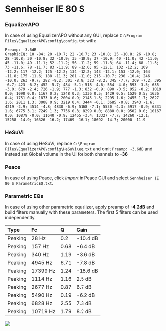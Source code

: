 # Sennheiser IE 80 S

### EqualizerAPO
In case of using EqualizerAPO without any GUI, replace `C:\Program Files\EqualizerAPO\config\config.txt`
with:
```
Preamp: -3.6dB
GraphicEQ: 10 -84; 20 -10.7; 22 -10.7; 23 -10.8; 25 -10.8; 26 -10.8; 28 -10.8; 30 -10.8; 32 -10.9; 35 -10.9; 37 -10.9; 40 -11.0; 42 -11.0; 45 -11.0; 49 -11.1; 52 -11.2; 56 -11.2; 59 -11.3; 64 -11.4; 68 -11.5; 73 -11.6; 78 -11.7; 83 -11.9; 89 -12.0; 95 -12.1; 102 -12.2; 109 -12.2; 117 -12.2; 125 -12.2; 134 -12.2; 143 -12.1; 153 -12.0; 164 -11.8; 175 -11.6; 188 -11.3; 201 -11.0; 215 -10.7; 230 -10.4; 246 -10.0; 263 -9.7; 282 -9.2; 301 -8.8; 323 -8.2; 345 -7.7; 369 -7.2; 395 -6.7; 423 -6.2; 452 -5.7; 484 -5.1; 518 -4.6; 554 -4.0; 593 -3.5; 635 -3.0; 679 -2.4; 726 -1.9; 777 -1.3; 832 -0.9; 890 -0.5; 952 -0.2; 1019 0.0; 1090 0.0; 1167 0.2; 1248 0.3; 1336 0.5; 1429 0.5; 1529 0.5; 1636 0.4; 1751 0.4; 1873 0.6; 2004 0.9; 2145 1.3; 2295 1.6; 2455 1.7; 2627 1.6; 2811 1.3; 3008 0.9; 3219 0.4; 3444 -0.1; 3685 -0.8; 3943 -1.6; 4219 -2.9; 4514 -4.8; 4830 -6.9; 5168 -7.1; 5530 -4.3; 5917 -0.9; 6331 1.6; 6775 3.1; 7249 1.3; 7756 0.3; 8299 0.0; 8880 0.0; 9502 0.0; 10167 0.0; 10879 -0.0; 11640 -0.9; 12455 -3.4; 13327 -7.7; 14260 -12.1; 15258 -14.9; 16326 -16.2; 17469 -16.1; 18692 -14.7; 20000 -11.9
```

### HeSuVi
In case of using HeSuVi, replace `C:\Program Files\EqualizerAPO\config\HeSuVi\eq.txt` and omit `Preamp:
-3.6dB` and instead set Global volume in the UI for both channels to **-36**

### Peace
In case of using Peace, click *Import* in Peace GUI and select `Sennheiser IE 80 S ParametricEQ.txt`.

### Parametric EQs
In case of using other parametric equalizer, apply preamp of **-4.2dB** and build filters manually with
these parameters. The first 5 filters can be used independently.

| Type    | Fc       |    Q | Gain     |
|:--------|:---------|:-----|:---------|
| Peaking | 28 Hz    | 0.2  | -10.4 dB |
| Peaking | 157 Hz   | 0.68 | -6.4 dB  |
| Peaking | 340 Hz   | 1.19 | -3.6 dB  |
| Peaking | 4945 Hz  | 6.71 | -7.8 dB  |
| Peaking | 17399 Hz | 1.24 | -18.6 dB |
| Peaking | 1114 Hz  | 1.16 | 2.5 dB   |
| Peaking | 2677 Hz  | 0.87 | 6.7 dB   |
| Peaking | 5490 Hz  | 0.19 | -6.2 dB  |
| Peaking | 6828 Hz  | 2.55 | 7.3 dB   |
| Peaking | 10719 Hz | 1.79 | 8.2 dB   |

![](https://raw.githubusercontent.com/jaakkopasanen/AutoEq/master/results/oratory1990/harman_in-ear_2017-1/Sennheiser%20IE%2080%20S/Sennheiser%20IE%2080%20S.png)